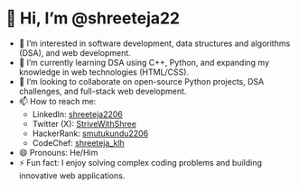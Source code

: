 # 👋 Hi, I’m @shreeteja22

- 👀 I’m interested in software development, data structures and algorithms (DSA), and web development.
- 🌱 I’m currently learning DSA using C++, Python, and expanding my knowledge in web technologies (HTML/CSS).
- 💞️ I’m looking to collaborate on open-source Python projects, DSA challenges, and full-stack web development.
- 📫 How to reach me:
  - LinkedIn: [shreeteja2206](https://www.linkedin.com/in/shreeteja2206)
  - Twitter (X): [StriveWithShree](https://x.com/StriveWithShree?t=5f4RV1nrLZP61ZWtBoVw9Q&s=09)
  - HackerRank: [smutukundu2206](https://www.hackerrank.com/profile/smutukundu2206)
  - CodeChef: [shreeteja_klh](https://www.codechef.com/users/shreeteja_klh)
- 😄 Pronouns: He/Him
- ⚡ Fun fact: I enjoy solving complex coding problems and building innovative web applications.
